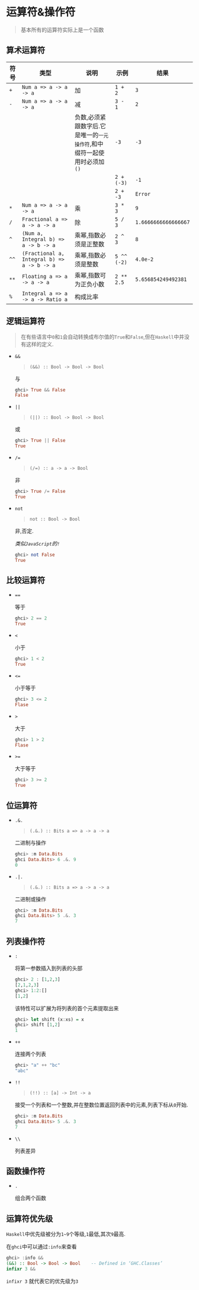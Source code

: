 # 运算符&操作符
> 基本所有的运算符实际上是一个函数


## 算术运算符

| 符号  | 类型 | 说明 | 示例 | 结果 |
| ---- | ---- | ---- | ---- | ---- |
| `+` | `Num a => a -> a -> a` | 加 | `1 + 2` | `3` |
| `-` | `Num a => a -> a -> a` | 减 | `3 - 1` | `2` |
|||负数,必须紧跟数字后.它是唯一的`一元操作符`,和中缀符一起使用时必须加`()`| `-3` | `-3` |
|||| `2 + (-3)` | `-1` |
|||| `2 + -3` | `Error` |
| `*` | `Num a => a -> a -> a` | 乘 | `3 * 3` | `9` |
| `/` | `Fractional a => a -> a -> a` | 除 | `5 / 3` | `1.6666666666666667` |
| `^` | `(Num a, Integral b) => a -> b -> a` | 乘幂,指数必须是正整数 | `2 ^ 3` | `8` |
| `^^` | `(Fractional a, Integral b) => a -> b -> a` | 乘幂,指数必须是整数 | `5 ^^ (-2)` | `4.0e-2` |
| `**` | `Floating a => a -> a -> a` | 乘幂,指数可为正负小数 | `2 ** 2.5` | `5.656854249492381` |
| `%` | `Integral a => a -> a -> Ratio a` | 构成比率 |||


## 逻辑运算符
> 在有些语言中`0`和`1`会自动转换成布尔值的`True`和`False`,但在`Haskell`中并没有这样的定义.

+ `&&`
    > `(&&) :: Bool -> Bool -> Bool`

    与
    ```haskell
    ghci> True && False
    False
    ```

+ `||`
    > `(||) :: Bool -> Bool -> Bool`

    或
    ```haskell
    ghci> True || False
    True
    ```

+ `/=`
    > `(/=) :: a -> a -> Bool`

    非
    ```haskell
    ghci> True /= False
    True
    ```

+ `not`
    > `not :: Bool -> Bool`

    非,否定.

    *类似`JavaScript`的`!`*

    ```haskell
    ghci> not False
    True
    ```


## 比较运算符

+ `==`

    等于
    ```haskell
    ghci> 2 == 2
    True
    ```

+ `<`

    小于
    ```haskell
    ghci> 1 < 2
    True
    ```

+ `<=`

    小于等于
    ```haskell
    ghci> 3 <= 2
    Flase
    ```

+ `>`

    大于
    ```haskell
    ghci> 1 > 2
    Flase
    ```

+ `>=`

    大于等于
    ```haskell
    ghci> 3 >= 2
    True
    ```


## 位运算符

+ `.&.`
    > `(.&.) :: Bits a => a -> a -> a`

    二进制与操作
    ```haskell
    ghci> :m Data.Bits
    ghci Data.Bits> 6 .&. 9
    0
    ```

+ `.|.`
    > `(.&.) :: Bits a => a -> a -> a`

    二进制或操作
    ```haskell
    ghci> :m Data.Bits
    ghci Data.Bits> 5 .&. 3
    7
    ```


## 列表操作符

+ `:`
    
    将第一参数插入到列表的头部
    ```haskell
    ghci> 2 : [1,2,3]
    [2,1,2,3]
    ghci> 1:2:[]
    [1,2]
    ```
    该特性可以扩展为将列表的首个元素提取出来
    ```haskell
    ghci> let shift (x:xs) = x
    ghci> shift [1,2]
    1
    ```

+ `++`

    连接两个列表
    ```haskell
    ghci> "a" ++ "bc"
    "abc"
    ```

+ `!!`
    > `(!!) :: [a] -> Int -> a`

    接受一个列表和一个整数,并在整数位置返回列表中的元素,列表下标从`0`开始.
    ```haskell
    ghci> :m Data.Bits
    ghci Data.Bits> 5 .&. 3
    7
    ```

+ `\\`

    列表差异


## 函数操作符

+ `.`

    组合两个函数


## 运算符优先级

`Haskell`中优先级被分为`1~9`个等级,`1`最低,其次`9`最高.

在`ghci`中可以通过`:info`来查看

```haskell
ghci> :info &&
(&&) :: Bool -> Bool -> Bool 	-- Defined in ‘GHC.Classes’
infixr 3 &&
```
`infixr 3` 就代表它的优先级为`3`
